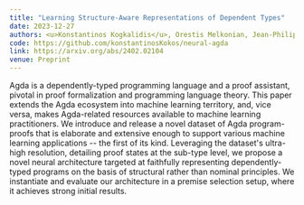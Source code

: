 ```yaml
---
title: "Learning Structure-Aware Representations of Dependent Types"
date: 2023-12-27
authors: <u>Konstantinos Kogkalidis</u>, Orestis Melkonian, Jean-Philippe Bernardy
code: https://github.com/konstantinosKokos/neural-agda
link: https://arxiv.org/abs/2402.02104
venue: Preprint
---
```


Agda is a dependently-typed programming language and a proof assistant, pivotal in proof formalization and programming language theory. This paper extends the Agda ecosystem into machine learning territory, and, vice versa, makes Agda-related resources available to machine learning practitioners. We introduce and release a novel dataset of Agda program-proofs that is elaborate and extensive enough to support various machine learning applications -- the first of its kind. Leveraging the dataset's ultra-high resolution, detailing proof states at the sub-type level, we propose a novel neural architecture targeted at faithfully representing dependently-typed programs on the basis of structural rather than nominal principles. We instantiate and evaluate our architecture in a premise selection setup, where it achieves strong initial results. 